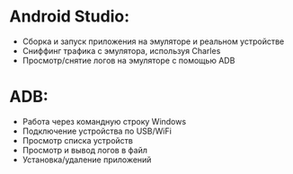 # Android Studio:

* Сборка и запуск приложения на эмуляторе и реальном устройстве
* Сниффинг трафика с эмулятора, используя Charles
* Просмотр/снятие логов на эмуляторе с помощью ADB

# ADB:

* Работа через командную строку Windows
* Подключение устройства по USB/WiFi
* Просмотр списка устройств
* Просмотр и вывод логов в файл
* Установка/удаление приложений